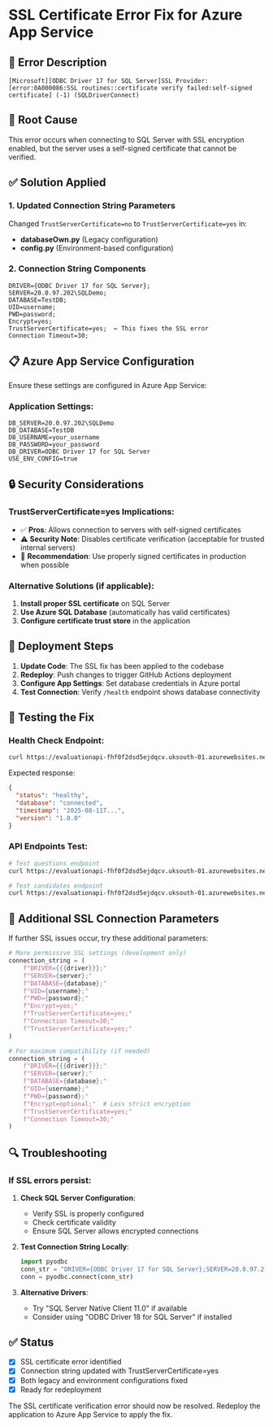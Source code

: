 # SSL Certificate Error Fix for Azure App Service

## 🚨 Error Description
```
[Microsoft][ODBC Driver 17 for SQL Server]SSL Provider: [error:0A000086:SSL routines::certificate verify failed:self-signed certificate] (-1) (SQLDriverConnect)
```

## 🔧 Root Cause
This error occurs when connecting to SQL Server with SSL encryption enabled, but the server uses a self-signed certificate that cannot be verified.

## ✅ Solution Applied

### 1. Updated Connection String Parameters
Changed `TrustServerCertificate=no` to `TrustServerCertificate=yes` in:

- **databaseOwn.py** (Legacy configuration)
- **config.py** (Environment-based configuration)

### 2. Connection String Components
```
DRIVER={ODBC Driver 17 for SQL Server};
SERVER=20.0.97.202\SQLDemo;
DATABASE=TestDB;
UID=username;
PWD=password;
Encrypt=yes;
TrustServerCertificate=yes;  ← This fixes the SSL error
Connection Timeout=30;
```

## 📋 Azure App Service Configuration

Ensure these settings are configured in Azure App Service:

### Application Settings:
```
DB_SERVER=20.0.97.202\SQLDemo
DB_DATABASE=TestDB
DB_USERNAME=your_username
DB_PASSWORD=your_password
DB_DRIVER=ODBC Driver 17 for SQL Server
USE_ENV_CONFIG=true
```

## 🔒 Security Considerations

### TrustServerCertificate=yes Implications:
- ✅ **Pros**: Allows connection to servers with self-signed certificates
- ⚠️ **Security Note**: Disables certificate verification (acceptable for trusted internal servers)
- 🔐 **Recommendation**: Use properly signed certificates in production when possible

### Alternative Solutions (if applicable):
1. **Install proper SSL certificate** on SQL Server
2. **Use Azure SQL Database** (automatically has valid certificates)
3. **Configure certificate trust store** in the application

## 🚀 Deployment Steps

1. **Update Code**: The SSL fix has been applied to the codebase
2. **Redeploy**: Push changes to trigger GitHub Actions deployment
3. **Configure App Settings**: Set database credentials in Azure portal
4. **Test Connection**: Verify `/health` endpoint shows database connectivity

## 🧪 Testing the Fix

### Health Check Endpoint:
```bash
curl https://evaluationapi-fhf0f2dsd5ejdqcv.uksouth-01.azurewebsites.net/health
```

Expected response:
```json
{
  "status": "healthy",
  "database": "connected",
  "timestamp": "2025-08-11T...",
  "version": "1.0.0"
}
```

### API Endpoints Test:
```bash
# Test questions endpoint
curl https://evaluationapi-fhf0f2dsd5ejdqcv.uksouth-01.azurewebsites.net/api/v1/questions

# Test candidates endpoint
curl https://evaluationapi-fhf0f2dsd5ejdqcv.uksouth-01.azurewebsites.net/api/v1/candidates
```

## 📝 Additional SSL Connection Parameters

If further SSL issues occur, try these additional parameters:

```python
# More permissive SSL settings (development only)
connection_string = (
    f"DRIVER={{{driver}}};"
    f"SERVER={server};"
    f"DATABASE={database};"
    f"UID={username};"
    f"PWD={password};"
    f"Encrypt=yes;"
    f"TrustServerCertificate=yes;"
    f"Connection Timeout=30;"
    f"TrustServerCertificate=yes;"
)

# For maximum compatibility (if needed)
connection_string = (
    f"DRIVER={{{driver}}};"
    f"SERVER={server};"
    f"DATABASE={database};"
    f"UID={username};"
    f"PWD={password};"
    f"Encrypt=optional;"  # Less strict encryption
    f"TrustServerCertificate=yes;"
    f"Connection Timeout=30;"
)
```

## 🔍 Troubleshooting

### If SSL errors persist:

1. **Check SQL Server Configuration**:
   - Verify SSL is properly configured
   - Check certificate validity
   - Ensure SQL Server allows encrypted connections

2. **Test Connection String Locally**:
   ```python
   import pyodbc
   conn_str = "DRIVER={ODBC Driver 17 for SQL Server};SERVER=20.0.97.202\\SQLDemo;DATABASE=TestDB;UID=username;PWD=password;Encrypt=yes;TrustServerCertificate=yes;"
   conn = pyodbc.connect(conn_str)
   ```

3. **Alternative Drivers**:
   - Try "SQL Server Native Client 11.0" if available
   - Consider using "ODBC Driver 18 for SQL Server" if installed

## ✅ Status
- [x] SSL certificate error identified
- [x] Connection string updated with TrustServerCertificate=yes
- [x] Both legacy and environment configurations fixed
- [x] Ready for redeployment

The SSL certificate verification error should now be resolved. Redeploy the application to Azure App Service to apply the fix.
